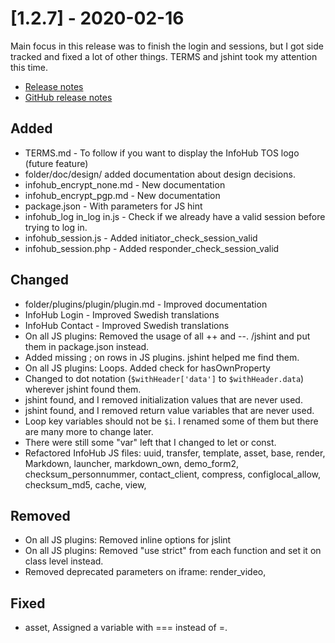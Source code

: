 # [1.2.7] - 2020-02-16
Main focus in this release was to finish the login and sessions, but I got side tracked and fixed a lot of other things. TERMS and jshint took my attention this time.

* [Release notes](main,release_v1_v1v2_v1v2v7)
* [GitHub release notes](https://github.com/peterlembke/infohub/releases/tag/v1.2.7)

## Added
- TERMS.md - To follow if you want to display the InfoHub TOS logo (future feature)
- folder/doc/design/ added documentation about design decisions.
- infohub_encrypt_none.md - New documentation
- infohub_encrypt_pgp.md - New documentation
- package.json - With parameters for JS hint
- infohub_log in_log in.js - Check if we already have a valid session before trying to log in.
- infohub_session.js - Added initiator_check_session_valid
- infohub_session.php - Added responder_check_session_valid

## Changed
- folder/plugins/plugin/plugin.md - Improved documentation
- InfoHub Login - Improved Swedish translations
- InfoHub Contact - Improved Swedish translations
- On all JS plugins: Removed the usage of all ++ and --.
/jshint and put them in package.json instead.
- Added missing ; on rows in JS plugins. jshint helped me find them.
- On all JS plugins: Loops. Added check for hasOwnProperty 
- Changed to dot notation (`$withHeader['data']` to `$withHeader.data`) wherever jshint found them.
- jshint found, and I removed initialization values that are never used.
- jshint found, and I removed return value variables that are never used.
- Loop key variables should not be `$i`. I renamed some of them but there are many more to change later.
- There were still some "var" left that I changed to let or const.
- Refactored InfoHub JS files: uuid, transfer, template, asset, base, render, Markdown, launcher, markdown_own, demo_form2, checksum_personnummer, contact_client, compress, configlocal_allow, checksum_md5, cache, view, 

## Removed
- On all JS plugins: Removed inline options for jslint
- On all JS plugins: Removed "use strict" from each function and set it on class level instead.
- Removed deprecated parameters on iframe: render_video, 

## Fixed
- asset, Assigned a variable with === instead of =.
